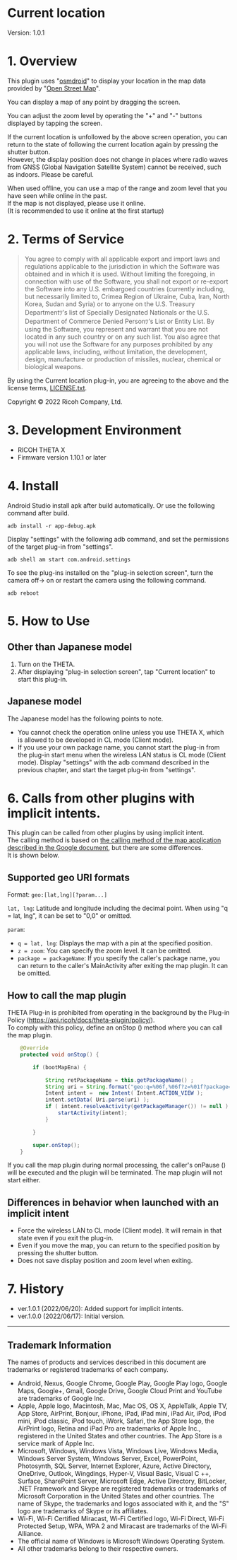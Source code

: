 # Current location

Version: 1.0.1

# 1. Overview

This plugin uses "[osmdroid](https://github.com/osmdroid/osmdroid)" to display your location in the map data provided by "[Open Street Map](https://www.openstreetmap.org/copyright/)".

You can display a map of any point by dragging the screen.

You can adjust the zoom level by operating the "+" and "-" buttons displayed by tapping the screen.

If the current location is unfollowed by the above screen operation, you can return to the state of following the current location again by pressing the shutter button.<br>
However, the display position does not change in places where radio waves from GNSS (Global Navigation Satellite System) cannot be received, such as indoors. Please be careful.


When used offline, you can use a map of the range and zoom level that you have seen while online in the past.<br>
If the map is not displayed, please use it online.<br>
(It is recommended to use it online at the first startup)<br>


# 2. Terms of Service

> You agree to comply with all applicable export and import laws and regulations applicable to the jurisdiction in which the Software was obtained and in which it is used. Without limiting the foregoing, in connection with use of the Software, you shall not export or re-export the Software  into any U.S. embargoed countries (currently including, but necessarily limited to, Crimea  Region of Ukraine, Cuba, Iran, North Korea, Sudan and Syria) or  to anyone on the U.S. Treasury Departmentﾂ’s list of Specially Designated Nationals or the U.S. Department of Commerce Denied Personﾂ’s List or Entity List. By using the Software, you represent and warrant that you are not located in any such country or on any such list. You also agree that you will not use the Software for any purposes prohibited by any applicable laws, including, without limitation, the development, design, manufacture or production of missiles, nuclear, chemical or biological weapons.

By using the Current location plug-in, you are agreeing to the above and the license terms, [LICENSE.txt](LICENSE.txt).

Copyright &copy; 2022 Ricoh Company, Ltd.

# 3. Development Environment

* RICOH THETA X 
* Firmware version 1.10.1 or later


# 4. Install

Android Studio install apk after build automatically. Or use the following command after build.

```
adb install -r app-debug.apk
```

Display "settings" with the following adb command, and set the permissions of the target plug-in from "settings".

```
adb shell am start com.android.settings
```

To see the plug-ins installed on the "plug-in selection screen", turn the camera off-> on or restart the camera using the following command.

```
adb reboot
```


# 5. How to Use


## Other than Japanese model

1. Turn on the THETA.
2. After displaying "plug-in selection screen", tap "Current location" to start this plug-in.


## Japanese model

The Japanese model has the following points to note.

- You cannot check the operation online unless you use THETA X, which is allowed to be developed in CL mode (Client mode).
- If you use your own package name, you cannot start the plug-in from the plug-in start menu when the wireless LAN status is CL mode (Client mode). Display "settings" with the adb command described in the previous chapter, and start the target plug-in from "settings".


# 6. Calls from other plugins with implicit intents.

This plugin can be called from other plugins by using implicit intent.<br>
The calling method is based on [the calling method of the map application described in the Google document](https://developer.android.com/guide/components/intents-common#Maps), but there are some differences.<br>It is shown below.


## Supported geo URI formats

Format: `geo:[lat,lng][?param...]`

`lat, lng`: Latitude and longitude including the decimal point. When using "q = lat, lng", it can be set to "0,0" or omitted.

`param`:
 - `q = lat, lng`: Displays the map with a pin at the specified position.
 - `z = zoom`: You can specify the zoom level. It can be omitted.
 - `package = packageName`: If you specify the caller's package name, you can return to the caller's MainActivity after exiting the map plugin. It can be omitted.


## How to call the map plugin

THETA Plug-in is prohibited from operating in the background by the Plug-in Policy (https://api.ricoh/docs/theta-plugin/policy/). <br>To comply with this policy, define an onStop () method where you can call the map plugin.

``` MainActivity.java
    @Override
    protected void onStop() {

        if (bootMapEna) {

            String retPackageName = this.getPackageName() ;
            String uri = String.format("geo:q=%06f,%06f?z=%01f?package=%s", lat,lng,zoom,retPackageName);
            Intent intent =  new Intent( Intent.ACTION_VIEW );
            intent.setData( Uri.parse(uri) );
            if ( intent.resolveActivity(getPackageManager()) != null ) {
                startActivity(intent);
            }

        }

        super.onStop();
    }

```

If you call the map plugin during normal processing, the caller's onPause () will be executed and the plugin will be terminated. The map plugin will not start either.


## Differences in behavior when launched with an implicit intent

- Force the wireless LAN to CL mode (Client mode). It will remain in that state even if you exit the plug-in.
- Even if you move the map, you can return to the specified position by pressing the shutter button.
- Does not save display position and zoom level when exiting.


# 7. History
* ver.1.0.1 (2022/06/20): Added support for implicit intents.
* ver.1.0.0 (2022/06/17): Initial version.

---

## Trademark Information

The names of products and services described in this document are trademarks or registered trademarks of each company.

* Android, Nexus, Google Chrome, Google Play, Google Play logo, Google Maps, Google+, Gmail, Google Drive, Google Cloud Print and YouTube are trademarks of Google Inc.
* Apple, Apple logo, Macintosh, Mac, Mac OS, OS X, AppleTalk, Apple TV, App Store, AirPrint, Bonjour, iPhone, iPad, iPad mini, iPad Air, iPod, iPod mini, iPod classic, iPod touch, iWork, Safari, the App Store logo, the AirPrint logo, Retina and iPad Pro are trademarks of Apple Inc., registered in the United States and other countries. The App Store is a service mark of Apple Inc.
* Microsoft, Windows, Windows Vista, Windows Live, Windows Media, Windows Server System, Windows Server, Excel, PowerPoint, Photosynth, SQL Server, Internet Explorer, Azure, Active Directory, OneDrive, Outlook, Wingdings, Hyper-V, Visual Basic, Visual C ++, Surface, SharePoint Server, Microsoft Edge, Active Directory, BitLocker, .NET Framework and Skype are registered trademarks or trademarks of Microsoft Corporation in the United States and other countries. The name of Skype, the trademarks and logos associated with it, and the "S" logo are trademarks of Skype or its affiliates.
* Wi-Fi, Wi-Fi Certified Miracast, Wi-Fi Certified logo, Wi-Fi Direct, Wi-Fi Protected Setup, WPA, WPA 2 and Miracast are trademarks of the Wi-Fi Alliance.
* The official name of Windows is Microsoft Windows Operating System.
* All other trademarks belong to their respective owners.
